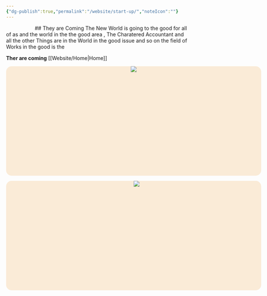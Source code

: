 ```yaml
---
{"dg-publish":true,"permalink":"/website/start-up/","noteIcon":""}
---
```




<html lang="en">
<head>
    <meta charset="UTF-8">
    <meta name="viewport" content="width=device-width, initial-scale=1.0">
    <title>HomE BOX</title>
    <link href="https://fonts.googleapis.com/css2?family=Roboto+Slab:wght@400;700&family=Merriweather:wght@400;700&display=swap" rel="stylesheet">
    <style>
        body{
            font-family: 'Roboto slab', 'Merriweather','Times New Roman', Times, serif;
            color: black;
            background-color: #f2ede8;
        }
    </style>
</head>
<body>
</body>
</html>
## They are Coming 
The New World is going to the good for all of as and the world in the the good area , The Charatered Accountant and all the other Things are in the World in the good issue and so on the field of Works in the good is the 

**Ther are coming** [[Website/Home\|Home]] 



<div style="width: 700px;height: 300px;background-color: antiquewhite;border-radius: 15px;text-align: center;">

    <a href=""><image src="https://i.imgur.com/eH7LBQZ.png"></image><a>
    </a>
</div>


<center>
<div style="width: 700px;height: 300px;background-color: antiquewhite;border-radius: 15px;text-align: center;justify-items: center;">

    <a href=""><image src="https://i.imgur.com/eH7LBQZ.png"></image><a>

  

    </a>

</div></center>